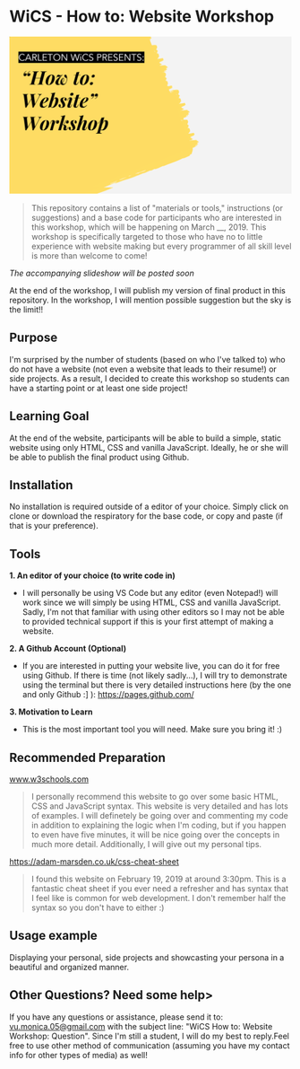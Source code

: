 # WiCS - How to: Website Workshop 

![alt WiCSWorkshopLogo](WiCSWorkshop.png)

> This repository contains a list of "materials or tools,"  instructions (or suggestions) and a base code for participants who are interested in this workshop, which will be happening on March __, 2019.  This workshop is specifically targeted to those who have no to little experience with website making but every programmer of all skill level is more than welcome to come!  

<i> The accompanying slideshow will be posted soon </i>

At the end of the workshop, I will publish my version of final product in this repository. In the workshop, I will mention possible suggestion but the sky is the limit!!  

## Purpose 

I'm surprised by the number of students (based on who I've talked to) who do not have a website (not even a website that leads to their resume!) or side projects. As a result, I decided to create this workshop so students can have a starting point or at least one side project! 

## Learning Goal  

At the end of the website, participants will be able to build a simple, static website using only HTML, CSS and vanilla JavaScript. Ideally, he or she will be able to publish the final product using Github. 

## Installation 

No installation is required outside of a editor of your choice. Simply click on clone or download the respiratory for the base code, or copy and paste (if that is your preference).  

## Tools
<b> 1. An editor of your choice (to write code in) </b> 
- I will personally be using VS Code but any editor (even Notepad!) will work since we will simply be using HTML, CSS and vanilla JavaScript. Sadly, I'm not that familiar with using other editors so I may not be able to provided technical support if this is your first attempt of making a website. 

<b> 2. A Github Account (Optional) </b> 
- If you are interested in putting your website live, you can do it for free using Github. If there is time (not likely sadly...), I will try to demonstrate using the terminal but there is very detailed instructions here (by the one and only Github :] ): https://pages.github.com/

<b> 3. Motivation to Learn </b>
- This is the most important tool you will need. Make sure you bring it! :)

## Recommended Preparation 
www.w3schools.com

> I personally recommend this website to go over some basic HTML, CSS and JavaScript syntax. This website is very detailed and has lots of examples. I will definetely be going over and commenting my code in addition to explaining the logic when I'm coding, but if you happen to even have five minutes, it will be nice going over the concepts in much more detail. Additionally, I will give out my personal tips. 

https://adam-marsden.co.uk/css-cheat-sheet

> I found this website on February 19, 2019 at around 3:30pm. This is a fantastic cheat sheet if you ever need a refresher and has syntax that I feel like is common for web development. I don't remember half the syntax so you don't have to either :) 

## Usage example

Displaying your personal, side projects and showcasting your persona in a beautiful and organized manner. 

## Other Questions? Need some help> 

If you have any questions or assistance, please send it to: vu.monica.05@gmail.com with the subject line:  "WiCS How to: Website Workshop: Question". Since I'm still a student, I will do my best to reply.Feel free to use other method of communication (assuming you have my contact info for other types of media) as well!  
